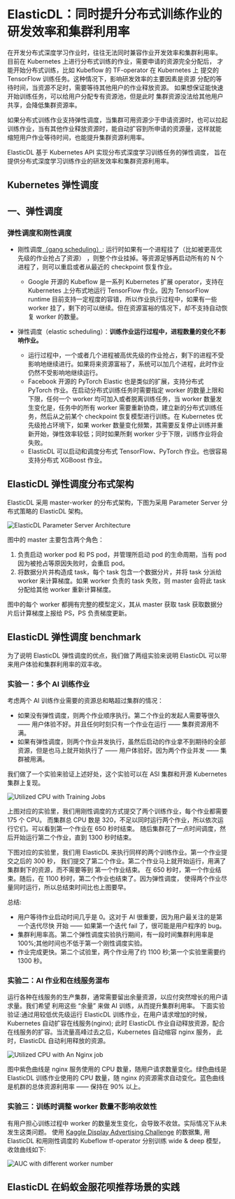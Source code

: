 # ElasticDL：同时提升分布式训练作业的研发效率和集群利用率

在开发分布式深度学习作业时，往往无法同时兼容作业开发效率和集群利用率。
目前在 Kubernetes 上进行分布式训练的作业，需要申请的资源完全分配后，
才能开始分布式训练，比如 Kubeflow 的 TF-operator 在 Kubernetes 上
提交的 TensorFlow 训练任务。这种情况下，影响研发效率的主要因素是资源
分配的等待时间，当资源不足时，需要等待其他用户的作业释放资源。
如果想保证能快速开始训练任务，可以给用户分配专有资源池，但是此时
集群资源没法给其他用户共享，会降低集群资源率。

如果分布式训练作业支持弹性调度，当集群可用资源少于申请资源时，也可以拉起
训练作业，当有其他作业释放资源时，能自动扩容到所申请的资源量，这样就能
缩短用户作业等待时间，也能提升集群资源利用率。

ElasticDL 基于 Kubernetes API 实现分布式深度学习训练任务的弹性调度，
旨在提供分布式深度学习训练作业的研发效率和集群资源利用率。

## Kubernetes 弹性调度

## 一、弹性调度

### 弹性调度和刚性调度

- 刚性调度[（gang scheduling）](https://en.wikipedia.org/wiki/Gang_scheduling): 运行时如果有一个进程挂了（比如被更高优先级的作业抢占了资源）
，则整个作业挂掉。等资源足够再启动所有的 N 个进程了，则可以重启或者从最近的 checkpoint 恢复作业。
  - Google 开源的 Kubeflow 是一系列 Kubernetes 扩展 operator，支持在 Kubernetes 上分布式地运行 TensorFlow 作业。因为 TensorFlow runtime 目前支持一定程度的容错，所以作业执行过程中，如果有一些 worker 挂了，剩下的可以继续。但在资源富裕的情况下，却不支持自动恢复 worker 的数量。

- 弹性调度（elastic scheduling）：**训练作业运行过程中，进程数量的变化不影响作业。**
  - 运行过程中，一个或者几个进程被高优先级的作业抢占，剩下的进程不受影响地继续进行。如果将来资源富裕了，系统可以加几个进程，此时作业仍然不受影响地继续运行。
  - Facebook 开源的 PyTorch Elastic 也是类似的扩展，支持分布式 PyTorch 作业。在启动分布式训练任务时需要指定 worker 的数量上限和下限，任何一个 worker 均可加入或者脱离训练任务，当 worker 数量发生变化是，任务中的所有 worker 需要重新协商，建立新的分布式训练任务，然后从之前某个 checkpoint 恢复模型进行训练。在 Kubernetes 优先级抢占环境下，如果 worker 数量变化频繁，其需要反复停止训练并重新开始，弹性效率较低；同时如果所剩 worker 少于下限，训练作业将会失败。
  - ElasticDL 可以启动和调度分布式 TensorFlow、PyTorch 作业。也很容易支持分布式 XGBoost 作业。

## ElasticDL 弹性调度分布式架构

ElasticDL 采用 master-worker 的分布式架构，下图为采用 Parameter Server 分布式策略的 ElasticDL 架构。

![ElasticDL Parameter Server Architecture](../figures/elasticdl_ps_architecture.jpg)

图中的 master 主要包含两个角色：

1. 负责启动 worker pod 和 PS pod，并管理所启动 pod 的生命周期，当有 pod 因为被抢占等原因失败时，会重启 pod。
1. 将数据分片并构造成 task，每个 task 包含一个数据分片，并将 task 分派给 worker 来计算梯度。如果 worker 负责的 task 失败，则 master 会将此 task 分配给其他 worker 重新计算梯度。

图中的每个 worker 都拥有完整的模型定义，其从 master 获取 task 获取数据分片后计算梯度上报给 PS，PS 负责梯度更新。

## ElasticDL 弹性调度 benchmark

为了说明 ElasticDL 弹性调度的优点，我们做了两组实验来说明 ElasticDL 可以带来用户体验和集群利用率的双丰收。

### 实验一：多个 AI 训练作业

考虑两个 AI 训练作业需要的资源总和略超过集群的情况：

- 如果没有弹性调度，则两个作业顺序执行。第二个作业的发起人需要等很久 —— 用户体验不好。并且任何时刻只有一个作业在运行 —— 集群资源用不满。
- 如果有弹性调度，则两个作业并发执行，虽然后启动的作业拿不到期待的全部资源，但是也马上就开始执行了 —— 用户体验好。因为两个作业并发 —— 集群被用满。

我们做了一个实验来验证上述好处，这个实验可以在 ASI 集群和开源 Kubernetes 集群上复现。

![Utilized CPU with Training Jobs](../figures/utilized_cpu_with_jobs.jpg)

上图对应的实验里，我们用刚性调度的方式提交了两个训练作业，每个作业都需要 175 个 CPU。
而集群总 CPU 数是 320，不足以同时运行两个作业，所以依次运行它们。可以看到第一个作业在 650 秒时结束。
随后集群花了一点时间调度，然后开始运行第二个作业，直到 1300 秒时结束。

下图对应的实验里，我们用 ElasticDL 来执行同样的两个训练作业。第一个作业提交之后的 300 秒，
我们提交了第二个作业。第二个作业⻢上就开始运行，用满了集群剩下的资源，而不需要等到 第一个作业结束。
在 650 秒时，第一个作业结束。随后，在 1100 秒时，第二个作业也结束了。因为弹性调度，
使得两个作业尽量同时运行，所以总结束时间比也上图要早。

总结:

- 用户等待作业启动时间几乎是 0。这对于 AI 很重要，因为用户最关注的是第一个迭代尽快 开始 —— 如果第一个迭代 fail 了，很可能是用户程序的 bug。
- 集群利用率高。第二个弹性调度实验执行期间，有一段时间集群利用率是 100%;其他时间也不低于第一个刚性调度实验。
- 作业完成更快。第二个试验里，两个作业用了约 1100 秒;第一个实验里需要约 1300 秒。

### 实验二：AI 作业和在线服务混布

运行各种在线服务的生产集群，通常需要留出余量资源，以应付突然增⻓的用户请求量。我们希望 利用这些 “余量” 来做 AI 训练，从而提升集群利用率。
下面实验验证:通过用较低优先级运行 ElasticDL 训练作业，在用户请求增加的时候，Kubernetes 自动扩容在线服务(nginx);
此时 ElasticDL 作业自动释放资源，配合在线服务的扩容。当流量高峰过去之后，Kubernetes 自动缩容 nginx 服务，
此时，ElasticDL 自动利用释放的资源。

![Utilized CPU with An Nginx job](../figures/utilized_cpu_with_nginx.jpg)

图中紫色曲线是 nginx 服务使用的 CPU 数量，随用户请求数量变化。绿色曲线是 ElasticDL 训练作业使用的 CPU 数量，随 nginx 的资源需求自动变化。蓝色曲线是机群的总体资源利用率 —— 保持在 90% 以上。

### 实验三：训练时调整 worker 数量不影响收敛性

有用户担心训练过程中 worker 的数量发生变化，会导致不收敛。实际情况下从未发生这类问题。
使用 [Kaggle Display Advertising Challenge](https://www.kaggle.com/c/criteo-display-ad-challenge) 的数据集,
用 ElasticDL 和用刚性调度的 Kubeflow tf-operator 分别训练 wide & deep 模型，收敛曲线如下:

![AUC with different worker number](../figures/auc_with_different_workers.jpg)

## ElasticDL 在蚂蚁金服花呗推荐场景的实践

